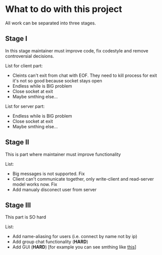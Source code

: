 # What to do with this project

All work can be separated into three stages.

## Stage I
In this stage maintainer must improve code, fix codestyle and remove controversial decisions.

List for client part:
* Cleints can't exit from chat with EOF. They need to kill process for exit it's not so good because socket stays open
* Endless while is BIG problem
* Close socket at exit
* Maybe smthing else...

List for server part:
* Endless while is BIG problem
* Close socket at exit
* Maybe smthing else...


## Stage II
This is part where maintainer must improve functionality

List:
* Big messages is not supported. Fix
* Client can't communicate together, only write-client and read-server model works now. Fix
* Add manualy disconect user from server


## Stage III
This part is SO hard

List:
* Add name-aliasing for users (i.e. connect by name not by ip)
* Add group chat functionality (**HARD**)
* Add GUI (**HARD**) [for example you can see smthing like [this](https://github.com/Immediate-Mode-UI/Nuklear)]
